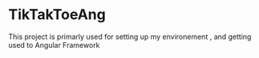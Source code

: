 # TikTakToeAng
This project is primarly used for setting up my environement , and getting used to Angular Framework
